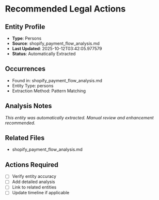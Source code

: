 # Recommended Legal Actions

## Entity Profile
- **Type**: Persons
- **Source**: shopify_payment_flow_analysis.md
- **Last Updated**: 2025-10-12T03:42:05.977579
- **Status**: Automatically Extracted

## Occurrences
- Found in: shopify_payment_flow_analysis.md
- Entity Type: persons
- Extraction Method: Pattern Matching

## Analysis Notes
*This entity was automatically extracted. Manual review and enhancement recommended.*

## Related Files
- shopify_payment_flow_analysis.md

## Actions Required
- [ ] Verify entity accuracy
- [ ] Add detailed analysis
- [ ] Link to related entities
- [ ] Update timeline if applicable
